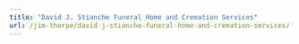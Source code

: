 ```yaml
---
title: "David J. Stianche Funeral Home and Cremation Services"
url: /jim-thorpe/david-j-stianche-funeral-home-and-cremation-services/
---
```

